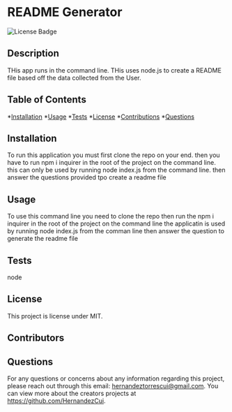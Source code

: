 # README Generator
  ![License Badge](https://img.shields.io/badge/License-MIT-green.svg)

  ## Description
  THis app runs in the command line. THis uses node.js to create a README file based off the data collected from the User. 

  ## Table of Contents 
  *[Installation](#installation)
  *[Usage](#usage)
  *[Tests](#tests)
  *[License](#license)
  *[Contributions](#contributors)
  *[Questions](#questions)


  ## Installation
  To run this application you must first clone the repo on your end. then you have to run npm i inquirer in the root of the project on the command line. this can only be used by running node index.js from the command line. then answer the questions provided tpo create a readme file 

  ## Usage 
  To use this command line you need to clone the repo then run the npm i inquirer in the root of the project on the command line the applicatin is used by running node index.js from the comman line then answer the question to generate the readme file 

  ## Tests
  node 

  ## License
  This project is license under MIT.

  ## Contributors
  

  ## Questions 
  For any questions or concerns about any information regarding this project, please reach out through this email: hernandeztorrescui@gmail.com.
  You can view more about the creators projects at https://github.com/HernandezCui. 
  
  